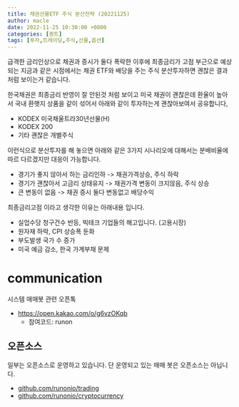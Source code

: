 ```yaml
---
title: 채권선물ETF 주식 분산전략 (20221125)
author: macle
date: 2022-11-25 10:30:00 +0800
categories: [퀀트]
tags: [투자,트레이딩,주식,선물,옵션]
---
```




급격한 금리인상으로 채권과 증시가 둘다 폭락한 이후에 최종금리가 고점 부근으로 예상되는 지금과 같은 시점에서는 채권 ETF와 배당을 주는 주식 분산투자하면 괜찮은 결과처럼 보이는거 같습니다.

한국채권은 최종금리 반영이 잘 안된것 처럼 보이고 미국 채권이 괜찮은데 환율이 높아서 국내 환햇지 상품을 같이 섞어서 아래와 같이 투자하는게 괜찮아보여서 공유합니다,

- KODEX 미국채울트라30년선물(H)
- KODEX 200
- 기타 괜찮은 개별주식


이런식으로 분산투자를 해 놓으면 아래와 같은 3가지 시나리오에 대해서는 분배비율에 따르 다르겠지만 대응이 가능합니다.

- 경기가 좋지 않아서 하는 금리인하 -> 채권가격상승, 주식 하락
- 경기가 괜찮아서 고금리 상태유지 -> 채권가격 변동이 크지않음, 주식 상승
- 큰 변동이 없음 -> 채권 증시 둘다 변동없고 배당수익

최종금리고점 이라고 생각한 이유는 아래내용 입니다.
- 실업수당 청구건수 반등, 빅테크 기업들의 해고입니다. (고용시장)
- 원자재 하락, CPI 상승폭 둔화
- 부도발생 국가 수 증가
- 미국 예금 감소, 한국 가계부채 문제

# communication
시스템 매매봇 관련 오픈톡
- https://open.kakao.com/o/g6vzOKqb
    - 참여코드: runon

## 오픈소스
일부는 오픈소스로 운영하고 있습니다. 단 운영되고 있는 매매 봇은 오픈소스는 아닙니다.

- [github.com/runonio/trading](https://github.com/runonio/trading)
- [github.com/runonio/cryptocurrency](https://github.com/runonio/cryptocurrency)

